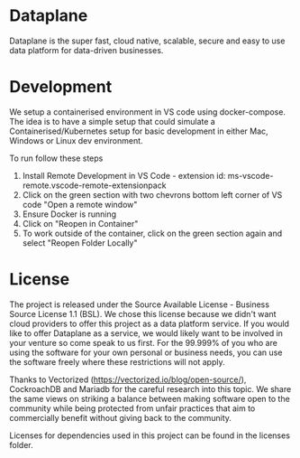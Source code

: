 # Dataplane
Dataplane is the super fast, cloud native, scalable, secure and easy to use data platform for data-driven businesses. 

# Development
We setup a containerised environment in VS code using docker-compose. The idea is to have a simple setup that could simulate a Containerised/Kubernetes setup for basic development in either Mac, Windows or Linux dev environment. 

To run follow these steps
1. Install Remote Development in VS Code - extension id: ms-vscode-remote.vscode-remote-extensionpack
2. Click on the green section with two chevrons bottom left corner of VS code "Open a remote window"
3. Ensure Docker is running
4. Click on "Reopen in Container" 
5. To work outside of the container, click on the green section again and select "Reopen Folder Locally"

# License

The project is released under the Source Available License - Business Source License 1.1 (BSL). We chose this license because we didn't want cloud providers to offer this project as a data platform service. If you would like to offer Dataplane as a service, we would likely want to be involved in your venture so come speak to us first. For the 99.999% of you who are using the software for your own personal or business needs, you can use the software freely where these restrictions will not apply. 

Thanks to Vectorized (https://vectorized.io/blog/open-source/), CockroachDB and Mariadb for the careful research into this topic. We share the same views on striking a balance between making software open to the community while being protected from unfair practices that aim to commercially benefit without giving back to the community. 

Licenses for dependencies used in this project can be found in the licenses folder. 
